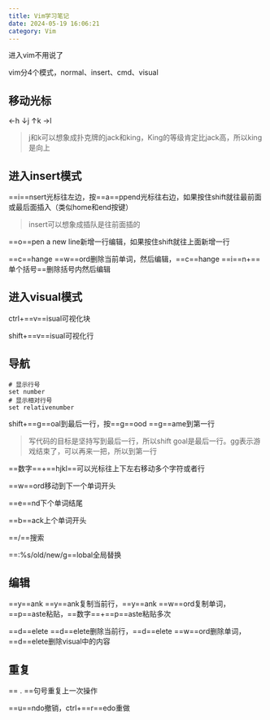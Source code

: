 ```yaml
---
title: Vim学习笔记
date: 2024-05-19 16:06:21
category: Vim
---
```


进入vim不用说了

vim分4个模式，normal、insert、cmd、visual

## 移动光标

←h ↓j ↑k →l

> j和k可以想象成扑克牌的jack和king，King的等级肯定比jack高，所以king是向上

## 进入insert模式

==i==nsert光标往左边，按==a==ppend光标往右边，如果按住shift就往最前面或最后面插入（类似home和end按键）

> insert可以想象成插队是往前面插的

==o==pen a new line新增一行编辑，如果按住shift就往上面新增一行

==c==hange ==w==ord删除当前单词，然后编辑，==c==hange ==i==n+==单个括号==删除括号内然后编辑

## 进入visual模式

ctrl+==v==isual可视化块

shift+==v==isual可视化行

## 导航

```
# 显示行号
set number
# 显示相对行号
set relativenumber
```

shift+==g==oal到最后一行，按==g==ood ==g==ame到第一行

> 写代码的目标是坚持写到最后一行，所以shift goal是最后一行。gg表示游戏结束了，可以再来一把，所以到第一行

==数字==+==hjkl==可以光标往上下左右移动多个字符或者行

==w==ord移动到下一个单词开头

==e==nd下个单词结尾

==b==ack上个单词开头

==/==搜索

==:%s/old/new/g==lobal全局替换

## 编辑

==y==ank ==y==ank复制当前行，==y==ank ==w==ord复制单词，==p==aste粘贴，==数字==+==p==aste粘贴多次

==d==elete ==d==elete删除当前行，==d==elete ==w==ord删除单词，==d==elete删除visual中的内容

## 重复

== . ==句号重复上一次操作

==u==ndo撤销，ctrl+==r==edo重做

